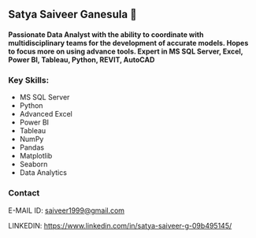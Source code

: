 ## Satya Saiveer Ganesula 👋

#### Passionate Data Analyst with the ability to coordinate with multidisciplinary teams for the development of accurate models. Hopes to focus more on using advance tools. Expert in MS SQL Server, Excel, Power BI, Tableau, Python, REVIT, AutoCAD

### Key Skills:

* MS SQL Server
* Python
* Advanced Excel
* Power BI
* Tableau
* NumPy
* Pandas
* Matplotlib
* Seaborn
* Data Analytics
  
### Contact
E-MAIL ID: saiveer1999@gmail.com 

LINKEDIN: 
https://www.linkedin.com/in/satya-saiveer-g-09b495145/ 


<!--
**SatyaSaiveerG/SatyaSaiveerG** is a ✨ _special_ ✨ repository because its `README.md` (this file) appears on your GitHub profile.

Here are some ideas to get you started:

- 🔭 I’m currently working on ...
- 🌱 I’m currently learning ...
- 👯 I’m looking to collaborate on ...
- 🤔 I’m looking for help with ...
- 💬 Ask me about ...
- 📫 How to reach me: ...
- 😄 Pronouns: ...
- ⚡ Fun fact: ...
-->
